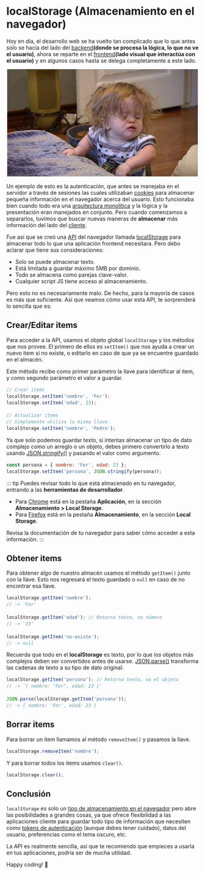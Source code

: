 # localStorage (Almacenamiento en el navegador)

Hoy en día, el desarrollo web se ha vuelto tan complicado que lo que antes solo se hacía del lado del [backend](https://es.wikipedia.org/wiki/Front_end_y_back_end)**(donde se procesa la lógica, lo que no ve el usuario)**, ahora se reparte en el [frontend](https://es.wikipedia.org/wiki/Front_end_y_back_end)**(lado visual que interactúa con el usuario)** y en algunos casos hasta se delega completamente a este lado.

<p style="text-align: center">
  <img src="./cry.gif" alt="Cry" />
</p>

Un ejemplo de esto es la autenticación, que antes se manejaba en el servidor a través de sesiones las cuales utilizaban [cookies](<https://es.wikipedia.org/wiki/Cookie_(inform%C3%A1tica)>) para almacenar pequeña información en el navegador acerca del usuario. Esto funcionaba bien cuando todo era una [arquitectura monolítica](https://es.wikipedia.org/wiki/Aplicaci%C3%B3n_monol%C3%ADtica) y la lógica y la presentación eran manejados en conjunto. Pero cuando comenzamos a separarlos, tuvimos que buscar nuevas maneras de **almacenar** más información del lado del [cliente](https://es.wikipedia.org/wiki/Cliente-servidor).

Fue así que se creó una [API](https://es.wikipedia.org/wiki/Web_API) del navegador llamada [localStorage](https://developer.mozilla.org/es/docs/Web/API/Window/localStorage) para almacenar todo lo que una aplicación frontend necesitara. Pero debo aclarar que tiene sus consideraciones:

- Solo se puede almacenar texto.
- Está limitada a guardar máximo 5MB por dominio.
- Todo se almacena como parejas clave-valor.
- Cualquier script JS tiene acceso al almacenamiento.

Pero esto no es necesariamente malo. De hecho, para la mayoría de casos es más que suficiente. Así que veamos cómo usar esta API, te sorprenderá lo sencilla que es:

## Crear/Editar items

Para acceder a la API, usamos el objeto global `localStorage` y los métodos que nos provee. El primero de ellos es `setItem()` que nos ayuda a crear un nuevo item si no existe, o editarlo en caso de que ya se encuentre guardado en el almacén.

Este método recibe como primer parámetro la llave para identificar al item, y como segundo parámetro el valor a guardar.

```js
// Crear items
localStorage.setItem('nombre', 'Fer');
localStorage.setItem('edad', 23);

// Actualizar items
// Simplemente utiliza la misma llave.
localStorage.setItem('nombre', 'Pedro');
```

Ya que solo podemos guardar texto, si intentas almacenar un tipo de dato complejo como un arreglo o un objeto, debes primero convertirlo a texto usando [JSON.stringify()](https://developer.mozilla.org/es/docs/Web/JavaScript/Reference/Global_Objects/JSON/stringify) y pasando el valor como argumento.

```js
const persona = { nombre: 'Fer', edad: 23 };
localStorage.setItem('persona', JSON.stringify(persona));
```

::: tip
Puedes revisar todo lo que está almacenado en tu navegador, entrando a las **herramientas de desarrollador**.

- Para [Chrome](https://support.google.com/campaignmanager/answer/2828688?hl=es) está en la pestaña **Aplicación**, en la sección **Almacenamiento > Local Storage**.
- Para [Firefox](https://developer.mozilla.org/es/docs/Learn/Common_questions/What_are_browser_developer_tools) está en la pestaña **Almacenamiento**, en la sección **Local Storage**.

Revisa la documentación de tu navegador para saber cómo acceder a esta información.
:::

## Obtener items

Para obtener algo de nuestro almacén usamos el método `getItem()` junto con la llave. Esto nos regresará el texto guardado o `null` en caso de no encontrar esa llave.

```js
localStorage.getItem('nombre');
// -> 'Fer'

localStorage.getItem('edad'); // Retorna texto, no número
// -> '23'

localStorage.getItem('no-existe');
// -> null
```

Recuerda que todo en el **localStorage** es texto, por lo que los objetos más complejos deben ser convertidos antes de usarse. [JSON.parse()](https://developer.mozilla.org/es/docs/Web/JavaScript/Reference/Global_Objects/JSON/parse) transforma las cadenas de texto a su tipo de dato original.

```js
localStorage.getItem('persona'); // Retorna texto, no el objeto
// -> '{ nombre: "Fer", edad: 23 }'

JSON.parse(localStorage.getItem('persona'));
// -> { nombre: 'Fer', edad: 23 }
```

## Borrar items

Para borrar un item llamamos al método `removeItem()` y pasamos la llave.

```js
localStorage.removeItem('nombre');
```

Y para borrar todos los items usamos `clear()`.

```js
localStorage.clear();
```

## Conclusión

`localStorage` es solo un [tipo de almacenamiento en el navegador](https://developer.mozilla.org/es/docs/Web/API/Web_Storage_API) pero abre las posibilidades a grandes cosas, ya que ofrece flexibilidad a las aplicaciones cliente para guardar todo tipo de información que necesiten como [tokens de autenticación](<https://es.wikipedia.org/wiki/Token_(inform%C3%A1tica)>) (aunque debes tener cuidado), datos del usuario, preferencias como el tema oscuro, etc.

La API es realmente sencilla, así que te recomiendo que empieces a usarla en tus aplicaciones, podría ser de mucha utilidad.

Happy coding! 🥸

<Disqus />
